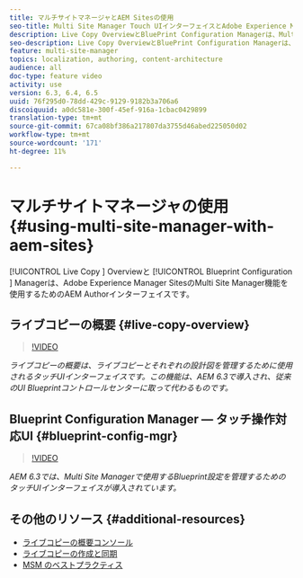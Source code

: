 ```yaml
---
title: マルチサイトマネージャとAEM Sitesの使用
seo-title: Multi Site Manager Touch UIインターフェイスとAdobe Experience Managerの使用
description: Live Copy OverviewとBluePrint Configuration Managerは、Multi Site Managerを操作するためのタッチUI対応インターフェイスです。
seo-description: Live Copy OverviewとBluePrint Configuration Managerは、Multi Site ManagerとAdobe Experience Managerを連携させるためのタッチUI対応インターフェイスです。
feature: multi-site-manager
topics: localization, authoring, content-architecture
audience: all
doc-type: feature video
activity: use
version: 6.3, 6.4, 6.5
uuid: 76f295d0-78dd-429c-9129-9182b3a706a6
discoiquuid: a0dc581e-300f-45ef-916a-1cbac0429899
translation-type: tm+mt
source-git-commit: 67ca08bf386a217807da3755d46abed225050d02
workflow-type: tm+mt
source-wordcount: '171'
ht-degree: 11%

---
```



# マルチサイトマネージャの使用 {#using-multi-site-manager-with-aem-sites}

[!UICONTROL Live Copy ] Overviewと [!UICONTROL Blueprint Configuration ] Managerは、Adobe Experience Manager SitesのMulti Site Manager機能を使用するためのAEM Authorインターフェイスです。

## ライブコピーの概要 {#live-copy-overview}

>[!VIDEO](https://video.tv.adobe.com/v/17054/?quality=9&learn=on)

*ライブコピーの概要は、ライブコピーとそれぞれの設計図を管理するために使用されるタッチUIインターフェイスです。この機能は、AEM 6.3で導入され、従来のUI Blueprintコントロールセンターに取って代わるものです。*

## Blueprint Configuration Manager — タッチ操作対応UI {#blueprint-config-mgr}

>[!VIDEO](https://video.tv.adobe.com/v/17056/?quality=9&learn=on)

*AEM 6.3では、Multi Site Managerで使用するBlueprint設定を管理するためのタッチUIインターフェイスが導入されています。*

## その他のリソース {#additional-resources}

* [ライブコピーの概要コンソール](https://helpx.adobe.com/experience-manager/6-5/sites/administering/using/msm-livecopy-overview.html)
* [ライブコピーの作成と同期](https://helpx.adobe.com/experience-manager/6-5/sites/administering/using/msm-livecopy.html)
* [MSM のベストプラクティス](https://helpx.adobe.com/experience-manager/6-5/sites/administering/using/msm-best-practices.html)
